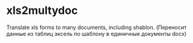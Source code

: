 # xls2multydoc
Translate xls forms to many documents, including shablon. (Переносит данные из таблиц эксель по шаблону в единичные документы docx)
